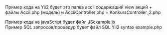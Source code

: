 Пример кода на Yii2 будет это папка accii содержащий view акций + файлы Accii.php (модель) и AcciiController.php + KonkursController_2.php <br>

Пример кода на javaScript будет файл JSexample.js <br>
Пример SQL запросов/процедур будет файл SQL Yii2 syntax example.php <br>

